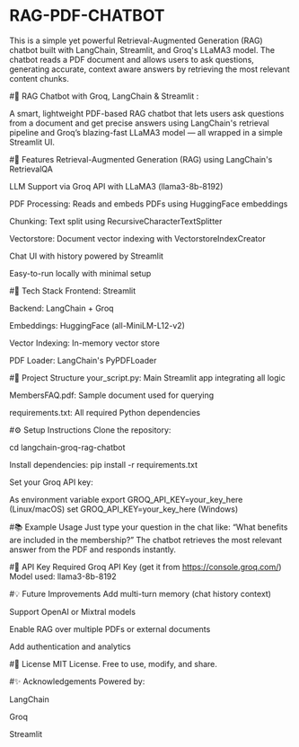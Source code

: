 # RAG-PDF-CHATBOT
This is a simple yet powerful Retrieval-Augmented Generation (RAG) chatbot built with LangChain, Streamlit, and Groq's LLaMA3 model. The chatbot reads a PDF document and allows users to ask questions, generating accurate, context aware answers by retrieving the most relevant content chunks.


#🤖 RAG Chatbot with Groq, LangChain & Streamlit :

A smart, lightweight PDF-based RAG chatbot that lets users ask questions from a document and get precise answers using LangChain's retrieval pipeline and Groq’s blazing-fast LLaMA3 model — all wrapped in a simple Streamlit UI.

#📌 Features
Retrieval-Augmented Generation (RAG) using LangChain's RetrievalQA

LLM Support via Groq API with LLaMA3 (llama3-8b-8192)

PDF Processing: Reads and embeds PDFs using HuggingFace embeddings

Chunking: Text split using RecursiveCharacterTextSplitter

Vectorstore: Document vector indexing with VectorstoreIndexCreator

Chat UI with history powered by Streamlit

Easy-to-run locally with minimal setup

#🧱 Tech Stack
Frontend: Streamlit

Backend: LangChain + Groq

Embeddings: HuggingFace (all-MiniLM-L12-v2)

Vector Indexing: In-memory vector store

PDF Loader: LangChain's PyPDFLoader

#📁 Project Structure
your_script.py: Main Streamlit app integrating all logic

MembersFAQ.pdf: Sample document used for querying

requirements.txt: All required Python dependencies

#⚙️ Setup Instructions
Clone the repository:

cd langchain-groq-rag-chatbot

Install dependencies:
pip install -r requirements.txt

Set your Groq API key:

As environment variable
export GROQ_API_KEY=your_key_here (Linux/macOS)
set GROQ_API_KEY=your_key_here (Windows)


#📚 Example Usage
Just type your question in the chat like:
“What benefits are included in the membership?”
The chatbot retrieves the most relevant answer from the PDF and responds instantly.

#🔐 API Key Required
Groq API Key (get it from https://console.groq.com/)
Model used: llama3-8b-8192

#💡 Future Improvements
Add multi-turn memory (chat history context)

Support OpenAI or Mixtral models

Enable RAG over multiple PDFs or external documents

Add authentication and analytics

#📜 License
MIT License. Free to use, modify, and share.

#✨ Acknowledgements
Powered by:

LangChain

Groq

Streamlit

